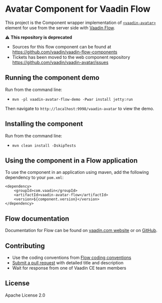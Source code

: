 # Avatar Component for Vaadin Flow

This project is the Component wrapper implementation of [`<vaadin-avatar>`](https://github.com/vaadin/vaadin-avatar)
element for use from the server side with [Vaadin Flow](https://github.com/vaadin/flow).

⚠️ **This repository is deprecated**
- Sources for this flow component can be found at https://github.com/vaadin/vaadin-flow-components
- Tickets has been moved to the web component repository https://github.com/vaadin/vaadin-avatar/issues

## Running the component demo
Run from the command line:
- `mvn -pl vaadin-avatar-flow-demo -Pwar install jetty:run`

Then navigate to `http://localhost:9998/vaadin-avatar` to view the demo.

## Installing the component
Run from the command line:
- `mvn clean install -DskipTests`

## Using the component in a Flow application
To use the component in an application using maven,
add the following dependency to your `pom.xml`:
```
<dependency>
    <groupId>com.vaadin</groupId>
    <artifactId>vaadin-avatar-flow</artifactId>
    <version>${component.version}</version>
</dependency>
```

## Flow documentation
Documentation for Flow can be found on [vaadin.com website](https://vaadin.com/docs/v14/flow/Overview.html) or on [GitHub](https://github.com/vaadin/flow-and-components-documentation/blob/master/documentation/Overview.asciidoc).

## Contributing
- Use the coding conventions from [Flow coding conventions](https://github.com/vaadin/flow/tree/master/eclipse)
- [Submit a pull request](https://www.digitalocean.com/community/tutorials/how-to-create-a-pull-request-on-github)
  with detailed title and description
- Wait for response from one of Vaadin CE team members

## License
Apache License 2.0
